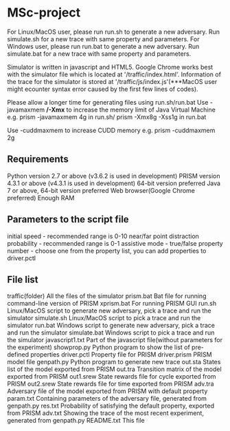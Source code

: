 # MSc-project
For Linux/MacOS user, please run run.sh to generate a new adversary. Run simulate.sh for a new trace with same property and parameters.
For Windows user, please run run.bat to generate a new adversary. Run simulate.bat for a new trace with same property and parameters.

Simulator is written in javascript and HTML5.
Google Chrome works best with the simulator file which is located at '/traffic/index.html'.
Information of the trace for the simulator is stored at '/traffic/js/index.js'(***MacOS user might ecounter syntax error caused by the first few lines of codes).

Please allow a longer time for generating files using run.sh/run.bat
Use -javamaxmem __/-Xmx__ to increase the memory limit of Java Virtual Machine
e.g. prism -javamaxmem 4g in run.sh/ prism -Xmx8g -Xss1g in run.bat

Use -cuddmaxmem to increase CUDD memory
e.g. prism -cuddmaxmem 2g

Requirements
---------------------------
Python version 2.7 or above (v3.6.2 is used in development)
PRISM version 4.3.1 or above (v4.3.1 is used in development) 64-bit version preferred
Java 7 or above, 64-bit version preferred
Web browser(Google Chrome preferred)
Enough RAM

Parameters to the script file
---------------------------
initial speed - recommended range is 0-10
near/far point distraction probability - recommended range is 0-1
assistive mode - true/false
property number - choose one from the property list, you can add properties to driver.pctl

File list
---------------------------
traffic(folder)                 All the files of the simulator
prism.bat                       Bat file for running command-line version of PRISM
xprism.bat                      For running PRISM GUI
run.sh                          Linux/MacOS script to generate new adversary, pick a trace and run the simulator 
simulate.sh                     Linux/MacOS script to pick a trace and run the simulator 
run.bat                         Windows script to generate new adversary, pick a trace and run the simulator
simulate.bat                    Windows script to pick a trace and run the simulator
javascript1.txt                 Part of the javascript file(without parameters for the experiment)
showprop.py			                Python program to show the list of pre-defined properties
driver.pctl                     Property file for PRISM
driver.prism                    PRISM model file
genpath.py                      Python program to generate new trace
out.sta                         States list of the model exported from PRISM
out.tra                         Transition matrix of the model exported from PRISM
out1.srew                       State rewards file for cycle exported from PRISM
out2.srew                       State rewards file for time exported from PRISM
adv.tra                         Adversary file of the model exported from PRISM with default property
param.txt                       Containing parameters of the adversary file, generated from genpath.py
res.txt                         Probability of satisfying the default property, exported from PRISM
adv.txt                         Showing the trace of the most recent experiment, generated from genpath.py
README.txt                      This file
